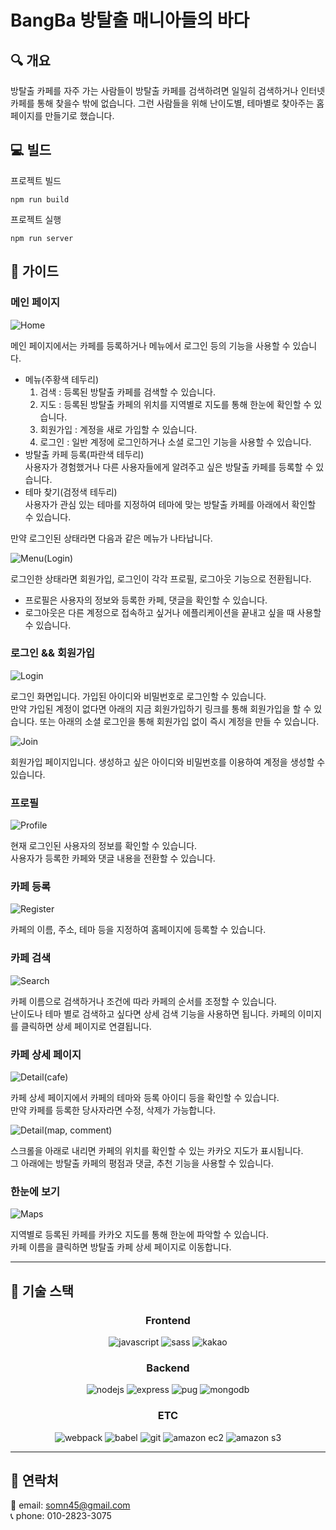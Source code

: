 # BangBa 방탈출 매니아들의 바다

## 🔍 개요

방탈출 카페를 자주 가는 사람들이 방탈출 카페를 검색하려면 일일히 검색하거나 인터넷 카페를 통해 찾을수 밖에 없습니다.
그런 사람들을 위해 난이도별, 테마별로 찾아주는 홈페이지를 만들기로 했습니다.

## 💻 빌드

프로젝트 빌드

```
npm run build
```

프로젝트 실행

```
npm run server
```

## 📕 가이드

### 메인 페이지

![Home](<./assets/img/readme/main(modify).png>)

메인 페이지에서는 카페를 등록하거나 메뉴에서 로그인 등의 기능을 사용할 수 있습니다.

- 메뉴(주황색 테두리)
  1. 검색 : 등록된 방탈출 카페를 검색할 수 있습니다.
  2. 지도 : 등록된 방탈출 카페의 위치를 지역별로 지도를 통해 한눈에 확인할 수 있습니다.
  3. 회원가입 : 계정을 새로 가입할 수 있습니다.
  4. 로그인 : 일반 계정에 로그인하거나 소셜 로그인 기능을 사용할 수 있습니다.
- 방탈출 카페 등록(파란색 테두리)  
  사용자가 경험했거나 다른 사용자들에게 알려주고 싶은 방탈출 카페를 등록할 수 있습니다.
- 테마 찾기(검정색 테두리)  
  사용자가 관심 있는 테마를 지정하여 테마에 맞는 방탈출 카페를 아래에서 확인할 수 있습니다.

만약 로그인된 상태라면 다음과 같은 메뉴가 나타납니다.

![Menu(Login)](<./assets/img/readme/menu(login).PNG>)

로그인한 상태라면 회원가입, 로그인이 각각 프로필, 로그아웃 기능으로 전환됩니다.

- 프로필은 사용자의 정보와 등록한 카페, 댓글을 확인할 수 있습니다.
- 로그아웃은 다른 계정으로 접속하고 싶거나 에플리케이션을 끝내고 싶을 때 사용할 수 있습니다.

### 로그인 && 회원가입

![Login](./assets/img/readme/login.PNG)

로그인 화면입니다. 가입된 아이디와 비밀번호로 로그인할 수 있습니다.  
 만약 가입된 계정이 없다면 아래의 지금 회원가입하기 링크를 통해 회원가입을 할 수 있습니다.
또는 아래의 소셜 로그인을 통해 회원가입 없이 즉시 계정을 만들 수 있습니다.

![Join](./assets/img/readme/join.PNG)

회원가입 페이지입니다. 생성하고 싶은 아이디와 비밀번호를 이용하여 계정을 생성할 수 있습니다.

### 프로필

![Profile](./assets/img/readme/profile.PNG)

현재 로그인된 사용자의 정보를 확인할 수 있습니다.  
사용자가 등록한 카페와 댓글 내용을 전환할 수 있습니다.

### 카페 등록

![Register](./assets/img/readme/register.PNG)

카페의 이름, 주소, 테마 등을 지정하여 홈페이지에 등록할 수 있습니다.

### 카페 검색

![Search](./assets/img/readme/search.PNG)

카페 이름으로 검색하거나 조건에 따라 카페의 순서를 조정할 수 있습니다.  
난이도나 테마 별로 검색하고 싶다면 상세 검색 기능을 사용하면 됩니다.
카페의 이미지를 클릭하면 상세 페이지로 연결됩니다.

### 카페 상세 페이지

![Detail(cafe)](<./assets/img/readme/detail(cafe).PNG>)

카페 상세 페이지에서 카페의 테마와 등록 아이디 등을 확인할 수 있습니다.  
만약 카페를 등록한 당사자라면 수정, 삭제가 가능합니다.

![Detail(map, comment)](<./assets/img/readme/detail(map%2C%20comment).PNG>)

스크롤을 아래로 내리면 카페의 위치를 확인할 수 있는 카카오 지도가 표시됩니다.  
그 아래에는 방탈출 카페의 평점과 댓글, 추천 기능을 사용할 수 있습니다.

### 한눈에 보기

![Maps](./assets/img/readme/maps.PNG)

지역별로 등록된 카페를 카카오 지도를 통해 한눈에 파악할 수 있습니다.  
카페 이름을 클릭하면 방탈출 카페 상세 페이지로 이동합니다.

---

## 🔨 기술 스택

<center>
<h3>Frontend</h3>
</center>

<center>
<img alt="javascript" src ="https://img.shields.io/badge/javascript-F7DF1E.svg?&style=for-the-badge&logo=javascript&logoColor=black"/> <img alt="sass" src ="https://img.shields.io/badge/sass-CC6699.svg?&style=for-the-badge&logo=sass&logoColor=white"/> <img alt="kakao" src ="https://img.shields.io/badge/kakao Api-FFCD00.svg?&style=for-the-badge&logo=kakao&logoColor=black"/>
</center>

<center>
<h3>Backend</h3>
</center>

<center>
<img alt="nodejs" src ="https://img.shields.io/badge/nodejs-339933.svg?&style=for-the-badge&logo=node.js&logoColor=white"/> <img alt="express" src ="https://img.shields.io/badge/express-000000.svg?&style=for-the-badge&logo=express&logoColor=white"/> <img alt="pug" src ="https://img.shields.io/badge/pug-A86454.svg?&style=for-the-badge&logo=pug&logoColor=white"/> <img alt="mongodb" src ="https://img.shields.io/badge/mongodb-47A248.svg?&style=for-the-badge&logo=mongodb&logoColor=white"/>
</center>

<center>
<h3>ETC</h3>
</center>

<center>
<img alt="webpack" src ="https://img.shields.io/badge/webpack-8DD6F9.svg?&style=for-the-badge&logo=webpack&logoColor=black"/> <img alt="babel" src ="https://img.shields.io/badge/babel-F9DC3E.svg?&style=for-the-badge&logo=babel&logoColor=black"/> <img alt="git" src ="https://img.shields.io/badge/git-F05032.svg?&style=for-the-badge&logo=git&logoColor=white"/> <img alt="amazon ec2" src ="https://img.shields.io/badge/amazon ec2-F05032.svg?&style=for-the-badge&logo=amazon ec2&logoColor=white"/> <img alt="amazon s3" src ="https://img.shields.io/badge/amazon s3-569A31.svg?&style=for-the-badge&logo=amazon s3&logoColor=white"/>
</center>

---

## 📱 연락처

📧 email: somn45@gmail.com  
📞 phone: 010-2823-3075
